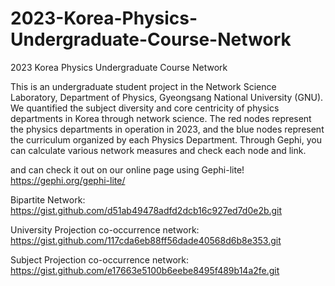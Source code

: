 # 2023-Korea-Physics-Undergraduate-Course-Network
2023 Korea Physics Undergraduate Course Network

This is an undergraduate student project in the Network Science Laboratory, Department of Physics, Gyeongsang National University (GNU). We quantified the subject diversity and core centricity of physics departments in Korea through network science. The red nodes represent the physics departments in operation in 2023, and the blue nodes represent the curriculum organized by each Physics Department. 
Through Gephi, you can calculate various network measures and check each node and link.



and can check it out on our online page using Gephi-lite! https://gephi.org/gephi-lite/

Bipartite Network: https://gist.github.com/d51ab49478adfd2dcb16c927ed7d0e2b.git

University Projection co-occurrence network: https://gist.github.com/117cda6eb88ff56dade40568d6b8e353.git

Subject Projection co-occurrence network: https://gist.github.com/e17663e5100b6eebe8495f489b14a2fe.git
